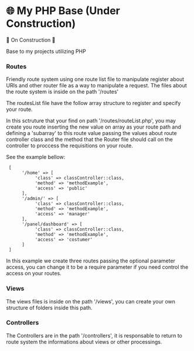 # 🌐 My PHP Base (Under Construction)

🚧 On Construction 🚧

Base to my projects utilizing PHP


<h3>Routes</h3>
Friendly route system using one route list file to manipulate register about URIs and other router file as a way to manipulate a request.
The files about the route system is inside on the path '/routes'

The routesList file have the follow array structure to register and specify your route.

In this sctruture that your find on path '/routes/routeList.php', you may create you route inserting the new value on array as your route path and defining a 'subarray' to this route value  passing the values about route controller class and the method that the Router file should call on the controller to proccess the requisitions on your route. 
     
See the example bellow:

     [
          '/home' => [
               'class' => classController::class,
               'method' => 'methodExample',
               'access' => 'public'
          ],
          '/admin/' => [
               'class' => classController::class,
               'method' => 'methodExample',
               'access' => 'manager'
          ],
          '/panel/dashboard' => [
               'class' => classController::class,
               'method' => 'methodExample',
               'access' => 'costumer'
          ]
     ]

In this example we create three routes passing the optional parameter access, you can change it to be a require parameter if you need control the access on your routes.


<h3>Views</h3>
The views files is inside on the path '/views', you can create your own structure of folders inside this path.



<h3>Controllers</h3>
The Controllers are in the path '/controllers', it is responsable to return to route system the informations about views or other processings.